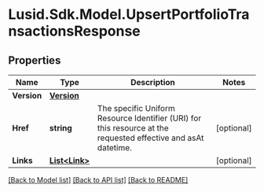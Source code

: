 # Lusid.Sdk.Model.UpsertPortfolioTransactionsResponse

## Properties

Name | Type | Description | Notes
------------ | ------------- | ------------- | -------------
**Version** | [**Version**](Version.md) |  | 
**Href** | **string** | The specific Uniform Resource Identifier (URI) for this resource at the requested effective and asAt datetime. | [optional] 
**Links** | [**List&lt;Link&gt;**](Link.md) |  | [optional] 

[[Back to Model list]](../README.md#documentation-for-models) [[Back to API list]](../README.md#documentation-for-api-endpoints) [[Back to README]](../README.md)

